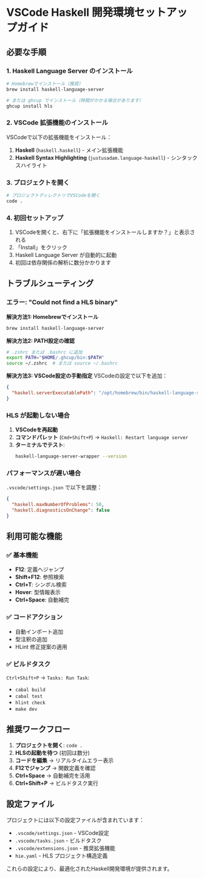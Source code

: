 # VSCode Haskell 開発環境セットアップガイド

## 必要な手順

### 1. Haskell Language Server のインストール

```bash
# Homebrewでインストール（推奨）
brew install haskell-language-server

# または ghcup でインストール（時間がかかる場合があります）
ghcup install hls
```

### 2. VSCode 拡張機能のインストール

VSCodeで以下の拡張機能をインストール：

1. **Haskell** (`haskell.haskell`) - メイン拡張機能
2. **Haskell Syntax Highlighting** (`justusadam.language-haskell`) - シンタックスハイライト

### 3. プロジェクトを開く

```bash
# プロジェクトディレクトリでVSCodeを開く
code .
```

### 4. 初回セットアップ

1. VSCodeを開くと、右下に「拡張機能をインストールしますか？」と表示される
2. 「Install」をクリック
3. Haskell Language Server が自動的に起動
4. 初回は依存関係の解析に数分かかります

## トラブルシューティング

### エラー: "Could not find a HLS binary"

**解決方法1: Homebrewでインストール**
```bash
brew install haskell-language-server
```

**解決方法2: PATH設定の確認**
```bash
# .zshrc または .bashrc に追加
export PATH="$HOME/.ghcup/bin:$PATH"
source ~/.zshrc  # または source ~/.bashrc
```

**解決方法3: VSCode設定の手動指定**
VSCodeの設定で以下を追加：
```json
{
  "haskell.serverExecutablePath": "/opt/homebrew/bin/haskell-language-server-wrapper"
}
```

### HLS が起動しない場合

1. **VSCodeを再起動**
2. **コマンドパレット** (`Cmd+Shift+P`) → `Haskell: Restart language server`
3. **ターミナルでテスト**:
   ```bash
   haskell-language-server-wrapper --version
   ```

### パフォーマンスが遅い場合

`.vscode/settings.json` で以下を調整：
```json
{
  "haskell.maxNumberOfProblems": 50,
  "haskell.diagnosticsOnChange": false
}
```

## 利用可能な機能

### ✅ 基本機能
- **F12**: 定義へジャンプ
- **Shift+F12**: 参照検索
- **Ctrl+T**: シンボル検索
- **Hover**: 型情報表示
- **Ctrl+Space**: 自動補完

### ✅ コードアクション
- 自動インポート追加
- 型注釈の追加
- HLint 修正提案の適用

### ✅ ビルドタスク
`Ctrl+Shift+P` → `Tasks: Run Task`:
- `cabal build`
- `cabal test`
- `hlint check`
- `make dev`

## 推奨ワークフロー

1. **プロジェクトを開く**: `code .`
2. **HLSの起動を待つ** (初回は数分)
3. **コードを編集** → リアルタイムエラー表示
4. **F12でジャンプ** → 関数定義を確認
5. **Ctrl+Space** → 自動補完を活用
6. **Ctrl+Shift+P** → ビルドタスク実行

## 設定ファイル

プロジェクトには以下の設定ファイルが含まれています：

- `.vscode/settings.json` - VSCode設定
- `.vscode/tasks.json` - ビルドタスク
- `.vscode/extensions.json` - 推奨拡張機能
- `hie.yaml` - HLS プロジェクト構造定義

これらの設定により、最適化されたHaskell開発環境が提供されます。